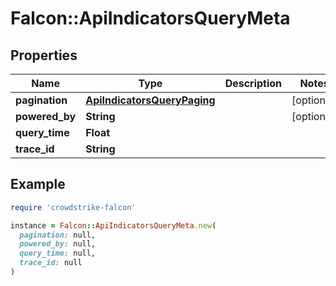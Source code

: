 # Falcon::ApiIndicatorsQueryMeta

## Properties

| Name | Type | Description | Notes |
| ---- | ---- | ----------- | ----- |
| **pagination** | [**ApiIndicatorsQueryPaging**](ApiIndicatorsQueryPaging.md) |  | [optional] |
| **powered_by** | **String** |  | [optional] |
| **query_time** | **Float** |  |  |
| **trace_id** | **String** |  |  |

## Example

```ruby
require 'crowdstrike-falcon'

instance = Falcon::ApiIndicatorsQueryMeta.new(
  pagination: null,
  powered_by: null,
  query_time: null,
  trace_id: null
)
```

